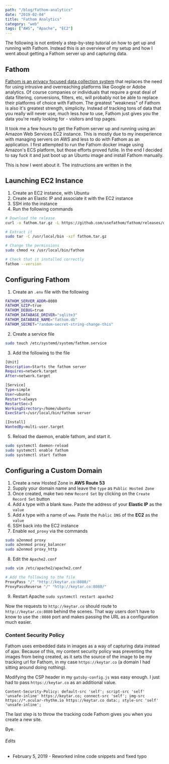 ```yaml
---
path: "/blog/fathom-analytics"
date: "2019-02-04"
title: "Fathom Analytics"
category: "web"
tags: ["AWS", "Apache", "EC2"]
---
```


The following is not entirely a step-by-step tutorial on how to get up and running with Fathom. Instead this is an overview of my setup and how I went about getting a Fathom server up and capturing data.

## Fathom

[Fathom is an privacy focused data collection system](https://github.com/usefathom/fathom) that replaces the need for using intrusive and overreaching platforms like Google or Adobe analytics. Of course companies or individuals that require a great deal of data filtering, conversions, filters, etc, will probably not be able to replace their platforms of choice with Fathom. The greatest "weakness" of Fathom is also it's greatest strength, simplicity. Instead of tracking tons of data that you really will never use, much less _how_ to use, Fathom just gives you the data you're really looking for - visitors and top pages.

It took me a few hours to get the Fathom server up and running using an Amazon Web Services EC2 instance. This is mostly due to my inexperience with managing servers on AWS and less to do with Fathom as an application. I first attempted to run the Fathom docker image using Amazon's ECS platform, but those efforts proved futile. In the end I decided to say fuck it and just boot up an Ubuntu image and install Fathom manually.

This is how I went about it. The instructions are written in the 


## Launching EC2 Instance

1. Create an EC2 instance, with Ubuntu
2. Create an Elastic IP and associate it with the EC2 instance
3. SSH into the instance
4. Run the following commands

```bash
# Download the release
curl -o fathom.tar.gz -L https://github.com/usefathom/fathom/releases/download/v1.2.1/fathom_1.2.1_linux_amd64.tar.gz

# Extract it
sudo tar -C /usr/local/bin -xzf fathom.tar.gz

# Change the permissions 
sudo chmod +x /usr/local/bin/fathom

# Check that it installed correctly
fathom --version
```


## Configuring Fathom

1. Create an `.env` file with the following

```bash
FATHOM_SERVER_ADDR=8080
FATHOM_GZIP=true
FATHOM_DEBUG=true
FATHOM_DATABASE_DRIVER="sqlite3"
FATHOM_DATABASE_NAME="fathom.db"
FATHOM_SECRET="random-secret-string-change-this"
```

2. Create a service file

```bash
sudo touch /etc/systemd/system/fathom.service
```

3. Add the following to the file

```bash
[Unit]
Description=Starts the fathom server
Requires=network.target
After=network.target

[Service]
Type=simple
User=ubuntu
Restart=always
RestartSec=3
WorkingDirectory=/home/ubuntu
ExecStart=/usr/local/bin/fathom server

[Install]
WantedBy=multi-user.target
```

5. Reload the daemon, enable fathom, and start it.

```bash
sudo systemctl daemon-reload
sudo systemctl enable fathom
sudo systemctl start fathom
```


## Configuring a Custom Domain

1. Create a new Hosted Zone in **AWS Route 53**
2. Supply your domain name and leave the `type` as `Public Hosted Zone`
3. Once created, make two new `Record Set` by clicking on the `Create Record Set` button
4. Add `A` type with a blank `Name`. Paste the address of your **Elastic IP** as the `value`
5. Add `A` type with a name of `www`. Paste the `Public DNS` of the **EC2** as the `value`
6. SSH back into the EC2 instance
7. Enable `mod_proxy` via the commands

```bash
sudo a2enmod proxy
sudo a2enmod proxy_balancer
sudo a2enmod proxy_http
```

8. Edit the `Apache2.conf`

```bash
sudo vim /etc/apache2/apache2.conf

# Add the following to the file
ProxyPass "/" "http://keytar.co:8080/"
ProxyPassReverse "/" "http://keytar.co:8080/"
```

9. Restart Apache `sudo systemctl restart apache2`

Now the requests to `http://keytar.co` should route to `http://keytar.co:8080` behind the scenes. That way users don't have to know to use the `:8080` port and makes passing the URL as a configuration much easier.


### Content Security Policy

Fathom uses embedded data in images as a way of capturing data instead of ajax. Because of this, my content security policy was preventing the images from being created, as it sets the source of the image to be my tracking url for Fathom, in my case `https://keytar.co` (a domain I had sitting around doing nothing).

Modifying the CSP header in my `gatsby-config.js` was easy enough. I just had to pass `https://keytar.co` as an additional value.

```csp
Content-Security-Policy: default-src 'self'; script-src 'self' 'unsafe-inline' https://keytar.co; connect-src 'self'; img-src https://*.ocular-rhythm.io https://keytar.co data:; style-src 'self' 'unsafe-inline';
```

The last step is to throw the tracking code Fathom gives you when you create a new site.
 
Bye.


###### Edits

- February 5, 2019 - Reworked inline code snippets and fixed typo